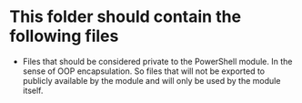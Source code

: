 # This folder should contain the following files

- Files that should be considered private to the PowerShell module. In the sense of OOP encapsulation. So files that will not be exported to publicly available by the module and will only be used by the module itself.